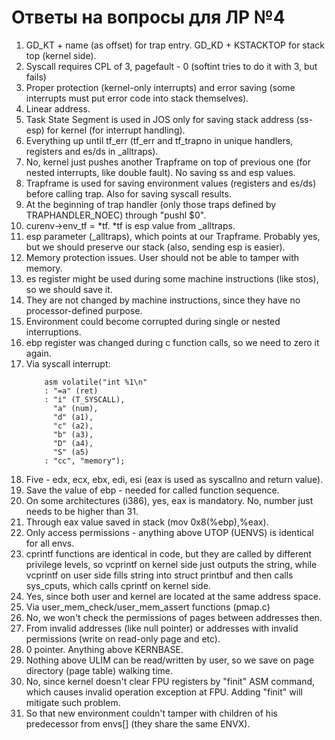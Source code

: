 # Ответы на вопросы для ЛР №4

1. GD_KT + name (as offset) for trap entry. GD_KD + KSTACKTOP for stack top (kernel side).
2. Syscall requires CPL of 3, pagefault - 0 (softint tries to do it with 3, but fails)
3. Proper protection (kernel-only interrupts) and error saving (some interrupts must put error code into stack themselves).
4. Linear address.
5. Task State Segment is used in JOS only for saving stack address (ss-esp) for kernel (for interrupt handling).
6. Everything up until tf_err (tf_err and tf_trapno in unique handlers, registers and es/ds in _alltraps).
7. No, kernel just pushes another Trapframe on top of previous one (for nested interrupts, like double fault). No saving ss and esp values.
8. Trapframe is used for saving environment values (registers and es/ds) before calling trap. Also for saving syscall results.
9. At the beginning of trap handler (only those traps defined by TRAPHANDLER_NOEC) through "pushl $0".
10. curenv->env_tf = *tf. *tf is esp value from _alltraps.
11. esp parameter (_alltraps), which points at our Trapframe. Probably yes, but we should preserve our stack (also, sending esp is easier).
12. Memory protection issues. User should not be able to tamper with memory.
13. es register might be used during some machine instructions (like stos), so we should save it.
14. They are not changed by machine instructions, since they have no processor-defined purpose.
15. Environment could become corrupted during single or nested interruptions.
16. ebp register was changed during c function calls, so we need to zero it again.
17. Via syscall interrupt:
    ```
    	asm volatile("int %1\n"
    	: "=a" (ret)
    	: "i" (T_SYSCALL),
    	  "a" (num),
    	  "d" (a1),
    	  "c" (a2),
    	  "b" (a3),
    	  "D" (a4),
    	  "S" (a5)
    	: "cc", "memory");
    ```
18. Five - edx, ecx, ebx, edi, esi (eax is used as syscallno and return value).
19. Save the value of ebp - needed for called function sequence.
20. On some architectures (i386), yes, eax is mandatory. No, number just needs to be higher than 31.
21. Through eax value saved in stack (mov    0x8(%ebp),%eax).
22. Only access permissions - anything above UTOP (UENVS) is identical for all envs.
23. cprintf functions are identical in code, but they are called by different privilege levels, so vcprintf on kernel side just outputs the string, while
	vcprintf on user side fills string into struct printbuf and then calls sys_cputs, which calls cprintf on kernel side.
24. Yes, since both user and kernel are located at the same address space.
25. Via user_mem_check/user_mem_assert functions (pmap.c)
26. No, we won't check the permissions of pages between addresses then.
27. From invalid addresses (like null pointer) or addresses with invalid permissions (write on read-only page and etc).
28. 0 pointer. Anything above KERNBASE.
29. Nothing above ULIM can be read/written by user, so we save on page directory (page table) walking time.
30. No, since kernel doesn't clear FPU registers by "finit" ASM command, which causes invalid operation exception at FPU. Adding "finit" will mitigate such problem. 
31. So that new environment couldn't tamper with children of his predecessor from envs[] (they share the same ENVX).
